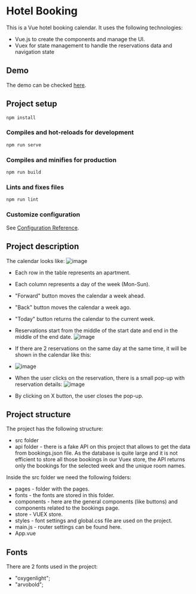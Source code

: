 # Hotel Booking

This is a Vue hotel booking calendar. It uses the following technologies:

- Vue.js to create the components and manage the UI.
- Vuex for state management to handle the reservations data and navigation state

## Demo

The demo can be checked [here](https://hotel-booking-vuex.netlify.app).

## Project setup

```
npm install
```

### Compiles and hot-reloads for development

```
npm run serve
```

### Compiles and minifies for production

```
npm run build
```

### Lints and fixes files

```
npm run lint
```

### Customize configuration

See [Configuration Reference](https://cli.vuejs.org/config/).

## Project description

The calendar looks like:
![image](https://github.com/sonia-ko/hotel-booking-vuex/assets/57558085/79e2e039-2886-401c-8045-c6a9d149a29d)


- Each row in the table represents an apartment.
- Each column represents a day of the week (Mon-Sun).
- &quot;Forward&quot; button moves the calendar a week ahead.
- &quot;Back&quot; button moves the calendar a week ago.
- &quot;Today&quot; button returns the calendar to the current week.
- Reservations start from the middle of the start date and end in the middle of the end date.
![image](https://github.com/sonia-ko/hotel-booking-vuex/assets/57558085/98f8e49e-89a3-4c58-80c1-2a684c2d7029)

- If there are 2 reservations on the same day at the same time, it will be shown in the calendar like this:
- ![image](https://github.com/sonia-ko/hotel-booking-vuex/assets/57558085/a4f45651-a532-4721-917c-c7c039d3f48a)

- When the user clicks on the reservation, there is a small pop-up with reservation details:
![image](https://github.com/sonia-ko/hotel-booking-vuex/assets/57558085/821a463e-b1d0-42c7-9068-94b207026b18)

- By clicking on X button, the user closes the pop-up.

## Project structure

The project has the following structure:

- src folder
- api folder - there is a fake API on this project that allows to get the data from bookings.json file. As the database is quite large and it is not efficient to store all those bookings in our Vuex store, the API returns only the bookings for the selected week and the unique room names.

Inside the src folder we need the following folders:

- pages - folder with the pages.
- fonts - the fonts are stored in this folder.
- components - here are the general components (like buttons) and components related to the bookings page.
- store - VUEX store.
- styles - font settings and global.css file are used on the project.
- main.js - router settings can be found here.
- App.vue

## Fonts

There are 2 fonts used in the project:

- "oxygenlight";
- "arvobold";
